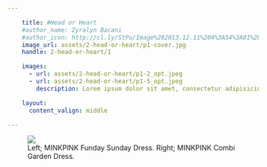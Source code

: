 ```yaml
---

    title: #Head or Heart
    #author_name: Zyralyn Bacani
    #author_icon: http://cl.ly/StPu/Image%202013.12.11%204%3A54%3A01%20pm.png
    image_url: assets/2-head-or-heart/p1-cover.jpg
    handle: 2-head-or-heart/1

    images:
      - url: assets/2-head-or-heart/p1-2_opt.jpeg
      - url: assets/2-head-or-heart/p1-5_opt.jpeg
        description: Lorem ipsum dolor sit amet, consectetur adipisicing elit, sed do eiusmod tempor incididunt ut labore et dolore magna aliqua. Ut enim ad minim veniam, quis nostrud exercitation ullamco laboris nisi ut aliquip ex ea commodo consequat. Duis aute irure dolor in reprehenderit in voluptate velit esse cillum dolore eu fugiat nulla pariatur. Excepteur sint occaecat cupidatat non proident, sunt in culpa qui officia deserunt mollit anim id est laborum.

    layout:
      content_valign: middle

---
```


<figure>
  <img src="../assets/2-head-or-heart/p1-2_opt.jpeg">
  <figcaption>Left; MINKPINK Funday Sunday Dress.      Right; MINKPINK Combi Garden Dress. </figcaption>
</figure>
